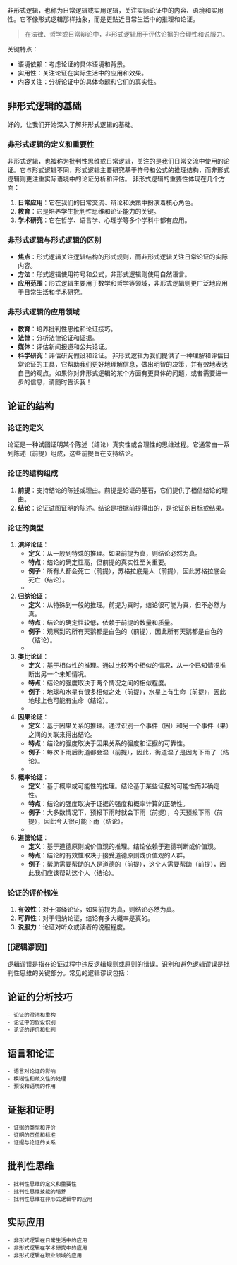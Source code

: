非形式逻辑，也称为日常逻辑或实用逻辑，关注实际论证中的内容、语境和实用性。它不像形式逻辑那样抽象，而是更贴近日常生活中的推理和论证。
> 在法律、哲学或日常辩论中，非形式逻辑用于评估论据的合理性和说服力。

关键特点：
- 语境依赖：考虑论证的具体语境和背景。
- 实用性：关注论证在实际生活中的应用和效果。
- 内容关注：分析论证中的具体命题和它们的真实性。

## 非形式逻辑的基础
好的，让我们开始深入了解非形式逻辑的基础。
### 非形式逻辑的定义和重要性
非形式逻辑，也被称为批判性思维或日常逻辑，关注的是我们日常交流中使用的论证。它与形式逻辑不同，形式逻辑主要研究基于符号和公式的推理结构，而非形式逻辑则更注重实际语境中的论证分析和评估。
非形式逻辑的重要性体现在几个方面：
1. **日常应用**：它在我们的日常交流、辩论和决策中扮演着核心角色。
2. **教育**：它是培养学生批判性思维和论证能力的关键。
3. **学术研究**：它在哲学、语言学、心理学等多个学科中都有应用。
### 非形式逻辑与形式逻辑的区别
- **焦点**：形式逻辑关注逻辑结构的形式规则，而非形式逻辑关注日常论证的实际内容。
- **方法**：形式逻辑使用符号和公式，非形式逻辑则使用自然语言。
- **应用范围**：形式逻辑主要用于数学和哲学等领域，非形式逻辑则更广泛地应用于日常生活和学术研究。
### 非形式逻辑的应用领域
- **教育**：培养批判性思维和论证技巧。
- **法律**：分析法律论证和证据。
- **媒体**：评估新闻报道和公共论证。
- **科学研究**：评估研究假设和论证。
非形式逻辑为我们提供了一种理解和评估日常论证的工具，它帮助我们更好地理解信息，做出明智的决策，并有效地表达自己的观点。如果你对非形式逻辑的某个方面有更具体的问题，或者需要进一步的信息，请随时告诉我！

## 论证的结构
    
### 论证的定义

论证是一种试图证明某个陈述（结论）真实性或合理性的思维过程。它通常由一系列陈述（前提）组成，这些前提旨在支持结论。

### 论证的结构组成

1. **前提**：支持结论的陈述或理由。前提是论证的基石，它们提供了相信结论的理由。
2. **结论**：论证试图证明的陈述。结论是根据前提得出的，是论证的目标或结果。

### 论证的类型

1. **演绎论证**：
    - **定义**：从一般到特殊的推理。如果前提为真，则结论必然为真。
    - **特点**：结论的确定性高，但前提的真实性至关重要。
    - **例子**：所有人都会死亡（前提），苏格拉底是人（前提），因此苏格拉底会死亡（结论）。
    - 
1. **归纳论证**：
    - **定义**：从特殊到一般的推理。前提为真时，结论很可能为真，但不必然为真。
    - **特点**：结论的确定性较低，依赖于前提的数量和质量。
    - **例子**：观察到的所有天鹅都是白色的（前提），因此所有天鹅都是白色的（结论）。
    - 
1. **类比论证**：
    - **定义**：基于相似性的推理。通过比较两个相似的情况，从一个已知情况推断出另一个未知情况。
    - **特点**：结论的强度取决于两个情况之间的相似程度。
    - **例子**：地球和水星有很多相似之处（前提），水星上有生命（前提），因此地球上也可能有生命（结论）。
    - 
1. **因果论证**：
    - **定义**：基于因果关系的推理。通过识别一个事件（因）和另一个事件（果）之间的关联来得出结论。
    - **特点**：结论的强度取决于因果关系的强度和证据的可靠性。
    - **例子**：每次下雨后街道都会湿（前提），因此，街道湿了是因为下雨了（结论）。
    - 
1. **概率论证**：
    - **定义**：基于概率或可能性的推理。结论基于某些证据的可能性而非确定性。
    - **特点**：结论的强度取决于证据的强度和概率计算的正确性。
    - **例子**：大多数情况下，预报下雨时就会下雨（前提），今天预报下雨（前提），因此今天很可能下雨（结论）。
    - 
1. **道德论证**：
    - **定义**：基于道德原则或价值观的推理。结论依赖于道德判断或价值观。
    - **特点**：结论的有效性取决于接受道德原则或价值观的人群。
    - **例子**：帮助需要帮助的人是道德的（前提），这个人需要帮助（前提），因此我们应该帮助这个人（结论）。

### 论证的评价标准

1. **有效性**：对于演绎论证，如果前提为真，则结论必然为真。
2. **可靠性**：对于归纳论证，结论有多大概率是真的。
3. **说服力**：论证对听众或读者的说服程度。
### [[逻辑谬误]]

逻辑谬误是指在论证过程中违反逻辑规则或原则的错误。识别和避免逻辑谬误是批判性思维的关键部分。常见的逻辑谬误包括：

## 论证的分析技巧
    - 论证的澄清和重构
    - 论证中的假设识别
    - 论证的评价和批判
## 语言和论证
    
    - 语言对论证的影响
    - 模糊性和歧义性的处理
    - 预设和语境的作用
## 证据和证明
    
    - 证据的类型和评价
    - 证明的责任和标准
    - 证据与论证的关系
## 批判性思维
    
    - 批判性思维的定义和重要性
    - 批判性思维技能的培养
    - 批判性思维在非形式逻辑中的应用
## 实际应用
    
    - 非形式逻辑在日常生活中的应用
    - 非形式逻辑在学术研究中的应用
    - 非形式逻辑在职业领域的应用